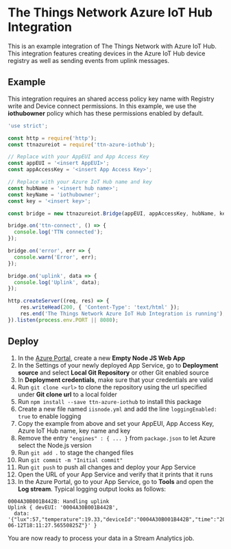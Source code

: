 # The Things Network Azure IoT Hub Integration

This is an example integration of The Things Network with Azure IoT Hub. This integration features creating devices in the Azure IoT Hub device registry as well as sending events from uplink messages.

## Example

This integration requires an shared access policy key name with Registry write and Device connect permissions. In this example, we use the **iothubowner** policy which has these permissions enabled by default.

```js
'use strict';

const http = require('http');
const ttnazureiot = require('ttn-azure-iothub');

// Replace with your AppEUI and App Access Key
const appEUI = '<insert AppEUI>';
const appAccessKey = '<insert App Access Key>';

// Replace with your Azure IoT Hub name and key
const hubName = '<insert hub name>';
const keyName = 'iothubowner';
const key = '<insert key>';

const bridge = new ttnazureiot.Bridge(appEUI, appAccessKey, hubName, keyName, key);

bridge.on('ttn-connect', () => {
  console.log('TTN connected');
});

bridge.on('error', err => {
  console.warn('Error', err);
});

bridge.on('uplink', data => {
  console.log('Uplink', data);
});

http.createServer((req, res) => {
    res.writeHead(200, { 'Content-Type': 'text/html' });
    res.end('The Things Network Azure IoT Hub Integration is running');
}).listen(process.env.PORT || 8080);
```

## Deploy

1. In the [Azure Portal](https://portal.azure.com), create a new **Empty Node JS Web App**
2. In the Settings of your newly deployed App Service, go to **Deployment source** and select **Local Git Repository** or other Git enabled source
3. In **Deployment credentials**, make sure that your credentials are valid
4. Run `git clone <url>` to clone the repository using the url specified under **Git clone url** to a local folder
5. Run `npm install --save ttn-azure-iothub` to install this package
6. Create a new file named `iisnode.yml` and add the line `loggingEnabled: true` to enable logging
7. Copy the example from above and set your AppEUI, App Access Key, Azure IoT Hub name, key name and key
8. Remove the entry `"engines" : { ... }` from `package.json` to let Azure select the Node.js version 
9. Run `git add .` to stage the changed files
10. Run `git commit -m "Initial commit"`
11. Run `git push` to push all changes and deploy your App Service
12. Open the URL of your App Service and verify that it prints that it runs
13. In the Azure Portal, go to your App Service, go to **Tools** and open the **Log stream**. Typical logging output looks as follows:
```
0004A30B001B442B: Handling uplink
Uplink { devEUI: '0004A30B001B442B',
  data: '{"lux":57,"temperature":19.33,"deviceId":"0004A30B001B442B","time":"2016-06-12T18:11:27.56550825Z"}' }
```

You are now ready to process your data in a Stream Analytics job.